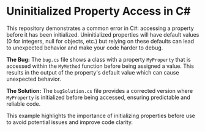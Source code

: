 # Uninitialized Property Access in C#

This repository demonstrates a common error in C#: accessing a property before it has been initialized.  Uninitialized properties will have default values (0 for integers, null for objects, etc.) but relying on these defaults can lead to unexpected behavior and make your code harder to debug.

**The Bug:**
The `bug.cs` file shows a class with a property `MyProperty` that is accessed within the `MyMethod` function before being assigned a value. This results in the output of the property's default value which can cause unexpected behavior.

**The Solution:**
The `bugSolution.cs` file provides a corrected version where `MyProperty` is initialized before being accessed, ensuring predictable and reliable code.

This example highlights the importance of initializing properties before use to avoid potential issues and improve code clarity.